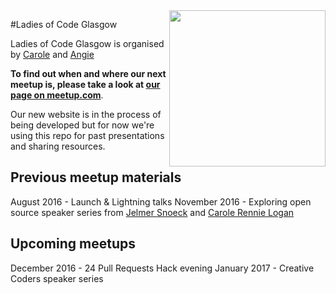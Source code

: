 <img align="right" width="250px" src="https://cloud.githubusercontent.com/assets/8995723/12703902/58324a9e-c846-11e5-9f8f-49326881efaf.gif"/>

#Ladies of Code Glasgow

Ladies of Code Glasgow is organised by [Carole](https://twitter.com/crgrieve) and [Angie](https://twitter.com/lalamaguire)

**To find out when and where our next meetup is, please take a look at [our page on meetup.com](http://www.meetup.com/Ladies-of-Code-Glasgow)**.

Our new website is in the process of being developed but for now we're using this repo for past presentations and sharing resources.

## Previous meetup materials

August 2016 - Launch & Lightning talks 
November 2016 - Exploring open source speaker series from [Jelmer Snoeck](https://twitter.com/jelmersnoeck) and [Carole Rennie Logan](https://twitter.com/crgrieve)

## Upcoming meetups 

December 2016 - 24 Pull Requests Hack evening 
January 2017 - Creative Coders speaker series 
